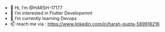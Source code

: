 - 👋 Hi, I’m @HARSH-17177
- 👀 I’m interested in Flutter Developemnt
- 🌱 I’m currently learning Devops
- 📫 reach me via : https://www.linkedin.com/in/harsh-gupta-589916216 

<!---
HARSH-17177/HARSH-17177 is a ✨ special ✨ repository because its `README.md` (this file) appears on your GitHub profile.
You can click the Preview link to take a look at your changes.
--->
